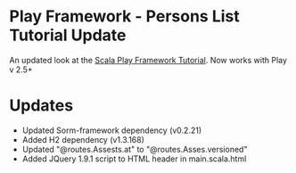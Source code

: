Play Framework - Persons List Tutorial Update
=============================================

An updated look at the [Scala Play Framework Tutorial](https://www.youtube.com/watch?v=eNCerkVyQdc).
Now works with Play v 2.5+

Updates
=======
* Updated Sorm-framework dependency (v0.2.21)
* Added H2 dependency (v1.3.168)
* Updated "@routes.Assests.at" to "@routes.Asses.versioned"
* Added JQuery 1.9.1 script to HTML header in main.scala.html

